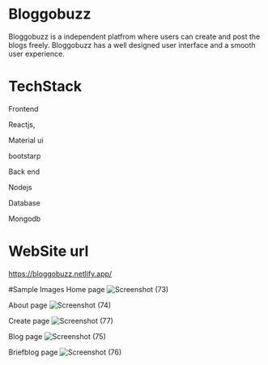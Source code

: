 # Bloggobuzz

Bloggobuzz is a independent platfrom where users can create and post the blogs freely.
Bloggobuzz has a well designed user interface and a smooth user experience.

# TechStack 

Frontend

Reactjs,

Material ui

bootstarp
  
Back end

  Nodejs
  
Database

  Mongodb

# WebSite url
https://bloggobuzz.netlify.app/

#Sample Images
Home page
![Screenshot (73)](https://github.com/Kishore-7n/Bloggobuzz/assets/115572239/416d1edb-f7bb-4832-9987-ab334d31957e)

About page
![Screenshot (74)](https://github.com/Kishore-7n/Bloggobuzz/assets/115572239/5e7fa60c-a39b-400a-932f-4cfdd6f9a90d)

Create page
![Screenshot (77)](https://github.com/Kishore-7n/Bloggobuzz/assets/115572239/6f84bec3-875c-4176-901a-35e4776989b5)

Blog page
![Screenshot (75)](https://github.com/Kishore-7n/Bloggobuzz/assets/115572239/d74eb000-5358-420a-ae4e-0ee022de8618)

Briefblog page
![Screenshot (76)](https://github.com/Kishore-7n/Bloggobuzz/assets/115572239/5b20ffcc-d8bc-4fbe-975b-17d3cd969531)




